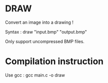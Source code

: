 <h1>DRAW</h1>
<p>Convert an image into a drawing !</p>
<p>Syntax : draw "input.bmp" "output.bmp"</p>
<p>Only support uncompressed BMP files.</p>
<h1>Compilation instruction</h1>
<p>Use gcc : gcc main.c -o draw</p>
